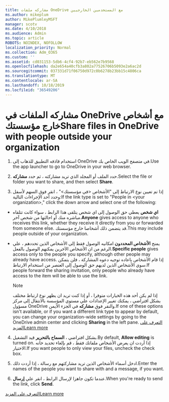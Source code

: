 ```yaml
---
title: مشاركه ملفات OneDrive مع المستخدمين الخارجيين
ms.author: mikeplum
author: MikePlumleyMSFT
manager: scotv
ms.date: 4/10/2018
ms.audience: Admin
ms.topic: article
ROBOTS: NOINDEX, NOFOLLOW
localization_priority: Normal
ms.collection: Adm_O365
ms.custom: ''
ms.assetid: cd031153-5db6-4cf4-92b7-eb562e7b9568
ms.openlocfilehash: da2e654a40cfb3a802a77526706b5093e2a6ac2d
ms.sourcegitcommit: 037331d71f06750d972c0b6278b23bb15c4806ca
ms.translationtype: MT
ms.contentlocale: ar-SA
ms.lasthandoff: 10/18/2019
ms.locfileid: "36549206"
---
```

# <a name="share-files-in-onedrive-with-people-outside-your-organization"></a><span data-ttu-id="49339-102">مشاركه الملفات في OneDrive مع أشخاص خارج مؤسستك</span><span class="sxs-lookup"><span data-stu-id="49339-102">Share files in OneDrive with people outside your organization</span></span>

1. <span data-ttu-id="49339-103">استخدام قاذفه التطبيق للذهاب إلى OneDrive في متصفح الويب الخاص بك.</span><span class="sxs-lookup"><span data-stu-id="49339-103">Use the app launcher to go to OneDrive in your web browser.</span></span> 
    
2. <span data-ttu-id="49339-104">حدد الملف أو المجلد الذي تريد مشاركته ، ثم حدد **مشاركه**.</span><span class="sxs-lookup"><span data-stu-id="49339-104">Select the file or folder you want to share, and then select **Share**.</span></span> 
    
3. <span data-ttu-id="49339-105">إذا تم تعيين نوع الارتباط إلى "الأشخاص \<في مؤسستك\>" ، انقر فوق السهم لأسفل وحدد أحد الإجراءات التالية:</span><span class="sxs-lookup"><span data-stu-id="49339-105">If the link type is set to "People in \<your organization\>," click the down arrow and select one of the following:</span></span> 
    
  - <span data-ttu-id="49339-106">**اي شخص** يعطي حق الوصول إلى اي شخص يتلقى هذا الرابط ، سواء كانت تتلقاه مباشره منك أو احالتها من شخص آخر.</span><span class="sxs-lookup"><span data-stu-id="49339-106">**Anyone** gives access to anyone who receives this link, whether they receive it directly from you or forwarded from someone else.</span></span> <span data-ttu-id="49339-107">قد يتضمن ذلك أشخاصا خارج مؤسستك.</span><span class="sxs-lookup"><span data-stu-id="49339-107">This may include people outside of your organization.</span></span> 
    
  - <span data-ttu-id="49339-108">يمنح **الأشخاص المحددون** امكانيه الوصول فقط إلى الأشخاص الذين تحددهم ، علي الرغم من ان الأشخاص الآخرين يمكنهم الوصول بالفعل.</span><span class="sxs-lookup"><span data-stu-id="49339-108">**Specific people** gives access only to the people you specify, although other people may already have access.</span></span> <span data-ttu-id="49339-109">إذا قام الأشخاص باعاده توجيه دعوه المشاركة ، فلن يتمكن سوي الأشخاص الذين لديهم حق الوصول إلى العنصر من استخدام الارتباط.</span><span class="sxs-lookup"><span data-stu-id="49339-109">If people forward the sharing invitation, only people who already have access to the item will be able to use the link.</span></span> 
    
    > [!NOTE]
    > <span data-ttu-id="49339-110">إذا لم يكن أحد هذه الخيارات متوفرا ، أو إذا كنت تريد ان يظهر نوع ارتباط مختلف بشكل افتراضي ، يمكنك تغيير الإعدادات علي مستوي المؤسسة بالانتقال إلى مركز مسؤول OneDrive والنقر فوق **مشاركه** في الجزء الأيمن.</span><span class="sxs-lookup"><span data-stu-id="49339-110">If one of these options isn't available, or if you want a different link type to appear by default, you can change your organization-wide settings by going to the OneDrive admin center and clicking **Sharing** in the left pane.</span></span> [<span data-ttu-id="49339-111">التعرف على المزيد</span><span class="sxs-lookup"><span data-stu-id="49339-111">Learn more</span></span>](https://go.microsoft.com/fwlink/?linkid=871961)
  
4. <span data-ttu-id="49339-112">بشكل افتراضي ، **السماح بالتحرير** قيد التشغيل.</span><span class="sxs-lookup"><span data-stu-id="49339-112">By default, **Allow editing** is turned on.</span></span> <span data-ttu-id="49339-113">إذا أردت ان يعرض الأشخاص ملفاتك فقط ، قم بإلغاء تحديد خانه الاختيار.</span><span class="sxs-lookup"><span data-stu-id="49339-113">If you want people to only view your files, uncheck the check box.</span></span> 
    
5. <span data-ttu-id="49339-114">ادخل أسماء الأشخاص الذين تريد مشاركتهم مع رسالة ، إذا أردت ذلك.</span><span class="sxs-lookup"><span data-stu-id="49339-114">Enter the names of the people you want to share with and a message, if you want.</span></span>
    
6. <span data-ttu-id="49339-115">عندما تكون جاهزا لإرسال الرابط ، انقر علي **إرسال**.</span><span class="sxs-lookup"><span data-stu-id="49339-115">When you're ready to send the link, click **Send**.</span></span> 
    
[<span data-ttu-id="49339-116">التعرف على المزيد</span><span class="sxs-lookup"><span data-stu-id="49339-116">Learn more</span></span>](https://go.microsoft.com/fwlink/?linkid=871861)
  

